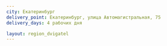 ```yaml
---
city: Екатеринбург
delivery_point: Екатеринбург, улица Автомагистральная, 75
delivery_days: 4 рабочих дня

layout: region_dvigatel
---
```

